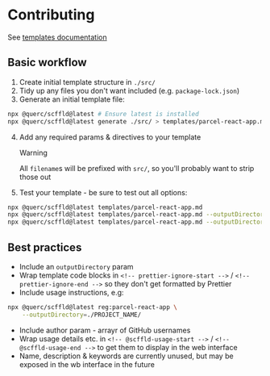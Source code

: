 # Contributing

See [templates documentation](https://github.com/lindsayevans/scffld/blob/develop/docs/templates.md)

## Basic workflow

1. Create initial template structure in `./src/`
2. Tidy up any files you don't want included (e.g. `package-lock.json`)
3. Generate an initial template file:

```sh
npx @querc/scffld@latest # Ensure latest is installed
npx @querc/scffld@latest generate ./src/ > templates/parcel-react-app.md
```

4. Add any required params & directives to your template

   > [!WARNING]
   > All `filename`s will be prefixed with `src/`, so you'll probably want to strip those out

5. Test your template - be sure to test out all options:

```sh
npx @querc/scffld@latest templates/parcel-react-app.md
npx @querc/scffld@latest templates/parcel-react-app.md --outputDirectory=./test-src/ --name="My Test Thing" --packageManager=pnpm
npx @querc/scffld@latest templates/parcel-react-app.md --outputDirectory=./test-src/ --name="My Test Thing" --packageManager=yarn --includeTests=false --includeRouter=false --includeMantine=false --includeFonts=false --includeIcons=false
```

## Best practices

- Include an `outputDirectory` param
- Wrap template code blocks in `<!-- prettier-ignore-start -->` / `<!-- prettier-ignore-end -->` so they don't get formatted by Prettier
- Include usage instructions, e.g:

```sh
npx @querc/scffld@latest reg:parcel-react-app \
    --outputDirectory=./PROJECT_NAME/
```

- Include author param - arrayr of GitHub usernames
- Wrap usage details etc. in `<!-- @scffld-usage-start -->` / `<!-- @scffld-usage-end -->` to get them to display in the web interface
- Name, description & keywords are currently unused, but may be exposed in the wb interface in the future
